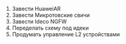 1. Завести HuaweiAR
2. Завести Микротовские свичи
3. Завести Ideco NGFW
4. Переделать схему под идеки
5. Продумать управление L2 устройствами